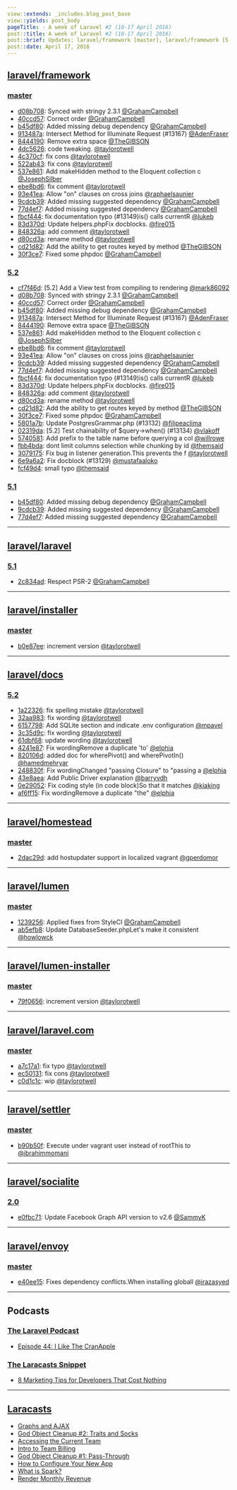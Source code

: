 ```yaml
---
view::extends: _includes.blog_post_base
view::yields: post_body
pageTitle: - A week of Laravel #2 (10-17 April 2016)
post::title: A week of Laravel #2 (10-17 April 2016)
post::brief: Updates: laravel/framework [master], laravel/framework [5.2], laravel/framework [5.1], laravel/laravel [5.1], laravel/installer [master], laravel/docs [5.2], laravel/homestead [master], laravel/lumen [master], laravel/lumen-installer [master], laravel/laravel.com [master], laravel/settler [master], laravel/socialite [2.0], laravel/envoy [master], Podcasts: The Laravel Podcast, The Laracasts Snippet, Laracasts,
post::date: April 17, 2016
---
```


## [laravel/framework](https://github.com/laravel/framework)

### [master](https://github.com/laravel/framework/compare/master@{2016-04-10}...master@{2016-04-17})
- [d08b708](https://github.com/laravel/framework/commit/d08b70838e39ae1f558b435ab4e21f3321dd39c8): Synced with stringy 2.3.1 [@GrahamCampbell](https://github.com/GrahamCampbell)
- [40ccd57](https://github.com/laravel/framework/commit/40ccd57d151a73f06bbf9d1ba19e355f9062628c): Correct order [@GrahamCampbell](https://github.com/GrahamCampbell)
- [b45df80](https://github.com/laravel/framework/commit/b45df80eca0d6cbe9e78600b2db31a03f3fe8fb5): Added missing debug dependency [@GrahamCampbell](https://github.com/GrahamCampbell)
- [913487a](https://github.com/laravel/framework/commit/913487a021365f07447d2ff8cfba22c88c393076): Intersect Method for Illuminate Request (#13167) [@AdenFraser](https://github.com/AdenFraser)
- [8444190](https://github.com/laravel/framework/commit/8444190a742d7d77818f3938b214a95a4585ea35): Remove extra space [@TheGIBSON](https://github.com/TheGIBSON)
- [4dc5626](https://github.com/laravel/framework/commit/4dc56266c4b8a95976bef7f6c37bb3dce7a6b06d): code tweaking. [@taylorotwell](https://github.com/taylorotwell)
- [4c370cf](https://github.com/laravel/framework/commit/4c370cf6f9dd288751799dbc32b6fc67b11e02b3): fix cons [@taylorotwell](https://github.com/taylorotwell)
- [522ab43](https://github.com/laravel/framework/commit/522ab43872f3f5c107e5a7114f9476084498ff60): fix cons [@taylorotwell](https://github.com/taylorotwell)
- [537e861](https://github.com/laravel/framework/commit/537e8613d806a6aaae93d5f2735bd2842d984f03): Add makeHidden method to the Eloquent collection c [@JosephSilber](https://github.com/JosephSilber)
- [ebe8bd6](https://github.com/laravel/framework/commit/ebe8bd68a597540769b3fe4111e626575be59ebe): fix comment [@taylorotwell](https://github.com/taylorotwell)
- [93e41ea](https://github.com/laravel/framework/commit/93e41eabaf6dd7e5c7ec90ca5e4b1f7e4da50553): Allow "on" clauses on cross joins [@raphaelsaunier](https://github.com/raphaelsaunier)
- [9cdcb39](https://github.com/laravel/framework/commit/9cdcb39ced461e34a94bcf6cd00dd8d26c3d3b65): Added missing suggested dependency [@GrahamCampbell](https://github.com/GrahamCampbell)
- [77d4ef7](https://github.com/laravel/framework/commit/77d4ef79f3ccea95f00702db031e432a518d6200): Added missing suggested dependency [@GrahamCampbell](https://github.com/GrahamCampbell)
- [fbcf444](https://github.com/laravel/framework/commit/fbcf44403bfa651e4e624922411c6339399c30bf): fix documentation typo (#13149)is() calls currentR [@lukeb](https://github.com/lukeb)
- [83d370d](https://github.com/laravel/framework/commit/83d370d742d0d18f976ac8aadf67874acfdf9bca): Update helpers.phpFix docblocks. [@fire015](https://github.com/fire015)
- [848326a](https://github.com/laravel/framework/commit/848326aa6cdb286e71595d1a8686c12bfecf1fa9): add comment [@taylorotwell](https://github.com/taylorotwell)
- [d80cd3a](https://github.com/laravel/framework/commit/d80cd3a13b4e5d8e8b21d7ee89781144ead10054): rename method [@taylorotwell](https://github.com/taylorotwell)
- [cd21d82](https://github.com/laravel/framework/commit/cd21d824846ad8be983ca97a7a627df993bbacf6): Add the ability to get routes keyed by method [@TheGIBSON](https://github.com/TheGIBSON)
- [30f3ce7](https://github.com/laravel/framework/commit/30f3ce73ae9c4d2fcaf7da1d2447375694d97852): Fixed some phpdoc [@GrahamCampbell](https://github.com/GrahamCampbell)


### [5.2](https://github.com/laravel/framework/compare/5.2@{2016-04-10}...5.2@{2016-04-17})
- [cf7f46d](https://github.com/laravel/framework/commit/cf7f46db94a9203c6880505366262df99c846107): [5.2] Add a View test from compiling to rendering  [@mark86092](https://github.com/mark86092)
- [d08b708](https://github.com/laravel/framework/commit/d08b70838e39ae1f558b435ab4e21f3321dd39c8): Synced with stringy 2.3.1 [@GrahamCampbell](https://github.com/GrahamCampbell)
- [40ccd57](https://github.com/laravel/framework/commit/40ccd57d151a73f06bbf9d1ba19e355f9062628c): Correct order [@GrahamCampbell](https://github.com/GrahamCampbell)
- [b45df80](https://github.com/laravel/framework/commit/b45df80eca0d6cbe9e78600b2db31a03f3fe8fb5): Added missing debug dependency [@GrahamCampbell](https://github.com/GrahamCampbell)
- [913487a](https://github.com/laravel/framework/commit/913487a021365f07447d2ff8cfba22c88c393076): Intersect Method for Illuminate Request (#13167) [@AdenFraser](https://github.com/AdenFraser)
- [8444190](https://github.com/laravel/framework/commit/8444190a742d7d77818f3938b214a95a4585ea35): Remove extra space [@TheGIBSON](https://github.com/TheGIBSON)
- [537e861](https://github.com/laravel/framework/commit/537e8613d806a6aaae93d5f2735bd2842d984f03): Add makeHidden method to the Eloquent collection c [@JosephSilber](https://github.com/JosephSilber)
- [ebe8bd6](https://github.com/laravel/framework/commit/ebe8bd68a597540769b3fe4111e626575be59ebe): fix comment [@taylorotwell](https://github.com/taylorotwell)
- [93e41ea](https://github.com/laravel/framework/commit/93e41eabaf6dd7e5c7ec90ca5e4b1f7e4da50553): Allow "on" clauses on cross joins [@raphaelsaunier](https://github.com/raphaelsaunier)
- [9cdcb39](https://github.com/laravel/framework/commit/9cdcb39ced461e34a94bcf6cd00dd8d26c3d3b65): Added missing suggested dependency [@GrahamCampbell](https://github.com/GrahamCampbell)
- [77d4ef7](https://github.com/laravel/framework/commit/77d4ef79f3ccea95f00702db031e432a518d6200): Added missing suggested dependency [@GrahamCampbell](https://github.com/GrahamCampbell)
- [fbcf444](https://github.com/laravel/framework/commit/fbcf44403bfa651e4e624922411c6339399c30bf): fix documentation typo (#13149)is() calls currentR [@lukeb](https://github.com/lukeb)
- [83d370d](https://github.com/laravel/framework/commit/83d370d742d0d18f976ac8aadf67874acfdf9bca): Update helpers.phpFix docblocks. [@fire015](https://github.com/fire015)
- [848326a](https://github.com/laravel/framework/commit/848326aa6cdb286e71595d1a8686c12bfecf1fa9): add comment [@taylorotwell](https://github.com/taylorotwell)
- [d80cd3a](https://github.com/laravel/framework/commit/d80cd3a13b4e5d8e8b21d7ee89781144ead10054): rename method [@taylorotwell](https://github.com/taylorotwell)
- [cd21d82](https://github.com/laravel/framework/commit/cd21d824846ad8be983ca97a7a627df993bbacf6): Add the ability to get routes keyed by method [@TheGIBSON](https://github.com/TheGIBSON)
- [30f3ce7](https://github.com/laravel/framework/commit/30f3ce73ae9c4d2fcaf7da1d2447375694d97852): Fixed some phpdoc [@GrahamCampbell](https://github.com/GrahamCampbell)
- [5801a7b](https://github.com/laravel/framework/commit/5801a7b9ddb17611aff9153a6324c12cd2f8ad0c): Update PostgresGrammar.php (#13132) [@filipeaclima](https://github.com/filipeaclima)
- [02319da](https://github.com/laravel/framework/commit/02319dacb670c74ab13e09f44f7fc95ad1f617d0): [5.2] Test chainability of $query->when() (#13134) [@vlakoff](https://github.com/vlakoff)
- [5740581](https://github.com/laravel/framework/commit/57405810e2470832003cc6409a6940ddffa925a1): Add prefix to the table name before querying a col [@willrowe](https://github.com/willrowe)
- [fbb4bda](https://github.com/laravel/framework/commit/fbb4bda9639461a7533eb811b88b961804c167be): dont limit columns selection while chunking by id  [@themsaid](https://github.com/themsaid)
- [3079175](https://github.com/laravel/framework/commit/307917505bbc1ef9f8e3b9442c92bbbf79cafa45): Fix bug in listener generation.This prevents the f [@taylorotwell](https://github.com/taylorotwell)
- [6e9a6a2](https://github.com/laravel/framework/commit/6e9a6a250bdae4f4c84877eb90f59afcc6359379): Fix docblock (#13129) [@mustafaaloko](https://github.com/mustafaaloko)
- [fcf49d4](https://github.com/laravel/framework/commit/fcf49d427c59de237c2e71190d8a235efe656eee): small typo [@themsaid](https://github.com/themsaid)


### [5.1](https://github.com/laravel/framework/compare/5.1@{2016-04-10}...5.1@{2016-04-17})
- [b45df80](https://github.com/laravel/framework/commit/b45df80eca0d6cbe9e78600b2db31a03f3fe8fb5): Added missing debug dependency [@GrahamCampbell](https://github.com/GrahamCampbell)
- [9cdcb39](https://github.com/laravel/framework/commit/9cdcb39ced461e34a94bcf6cd00dd8d26c3d3b65): Added missing suggested dependency [@GrahamCampbell](https://github.com/GrahamCampbell)
- [77d4ef7](https://github.com/laravel/framework/commit/77d4ef79f3ccea95f00702db031e432a518d6200): Added missing suggested dependency [@GrahamCampbell](https://github.com/GrahamCampbell)


___

## [laravel/laravel](https://github.com/laravel/laravel)

### [5.1](https://github.com/laravel/laravel/compare/5.1@{2016-04-10}...5.1@{2016-04-17})
- [2c834ad](https://github.com/laravel/laravel/commit/2c834ad59c63535ea6e22c659ede67c0ddce1874): Respect PSR-2 [@GrahamCampbell](https://github.com/GrahamCampbell)


___

## [laravel/installer](https://github.com/laravel/installer)

### [master](https://github.com/laravel/installer/compare/master@{2016-04-10}...master@{2016-04-17})
- [b0e87ee](https://github.com/laravel/installer/commit/b0e87ee601bdd1132da42054d9462b9546ba5882): increment version [@taylorotwell](https://github.com/taylorotwell)


___

## [laravel/docs](https://github.com/laravel/docs)

### [5.2](https://github.com/laravel/docs/compare/5.2@{2016-04-10}...5.2@{2016-04-17})
- [1a22326](https://github.com/laravel/docs/commit/1a223262769129ea94299c673d05911b14183030): fix spelling mistake [@taylorotwell](https://github.com/taylorotwell)
- [32aa983](https://github.com/laravel/docs/commit/32aa98333744e0506cb2dfdf85a73d35ecb5e79e): fix wording [@taylorotwell](https://github.com/taylorotwell)
- [6157798](https://github.com/laravel/docs/commit/6157798c952ae1d7d7d57f15dc796908b5150eda): Add SQLite section and indicate .env configuration [@mpavel](https://github.com/mpavel)
- [3c35d9c](https://github.com/laravel/docs/commit/3c35d9c7d5d91e190d57c9cbda50207d8ba95cb1): fix wording [@taylorotwell](https://github.com/taylorotwell)
- [61dbf68](https://github.com/laravel/docs/commit/61dbf68eea758d922a0441c3132550c85f3379f4): update wording [@taylorotwell](https://github.com/taylorotwell)
- [4241e87](https://github.com/laravel/docs/commit/4241e87d97502fbd6b3e13d0fa866b9a31d40e9f): Fix wordingRemove a duplicate 'to' [@elphia](https://github.com/elphia)
- [820106d](https://github.com/laravel/docs/commit/820106df66319d832ab946891bc3c06ddd3bc266): added doc for wherePivot() and wherePivotIn() [@hamedmehryar](https://github.com/hamedmehryar)
- [248830f](https://github.com/laravel/docs/commit/248830f26436db4cf958c8c5a5ba775c29e19c54): Fix wordingChanged "passing Closure" to "passing a [@elphia](https://github.com/elphia)
- [43e8aea](https://github.com/laravel/docs/commit/43e8aea4234340c084f619bd0b2b917889026857): Add Public Driver explanation [@barryvdh](https://github.com/barryvdh)
- [0e29052](https://github.com/laravel/docs/commit/0e2905269f37374eecd1f1e028614afcfdb6553e): Fix coding style (in code block)So that it matches [@kiaking](https://github.com/kiaking)
- [af6ff15](https://github.com/laravel/docs/commit/af6ff15efccbd79d6653bc7f8621fa26361c425b): Fix wordingRemove a duplicate "the" [@elphia](https://github.com/elphia)


___

## [laravel/homestead](https://github.com/laravel/homestead)

### [master](https://github.com/laravel/homestead/compare/master@{2016-04-10}...master@{2016-04-17})
- [2dac29d](https://github.com/laravel/homestead/commit/2dac29d8bab4792add96a3e249adec70e7b764ec): add hostupdater support in localized vagrant [@gperdomor](https://github.com/gperdomor)


___

## [laravel/lumen](https://github.com/laravel/lumen)

### [master](https://github.com/laravel/lumen/compare/master@{2016-04-10}...master@{2016-04-17})
- [1239256](https://github.com/laravel/lumen/commit/1239256de8ec6d37a8df3471aa1f8cc46b27a456): Applied fixes from StyleCI [@GrahamCampbell](https://github.com/GrahamCampbell)
- [ab5efb8](https://github.com/laravel/lumen/commit/ab5efb847e05a508070c83de617492c0d9ff9b55): Update DatabaseSeeder.phpLet's make it consistent  [@howlowck](https://github.com/howlowck)


___

## [laravel/lumen-installer](https://github.com/laravel/lumen-installer)

### [master](https://github.com/laravel/lumen-installer/compare/master@{2016-04-10}...master@{2016-04-17})
- [79f0656](https://github.com/laravel/lumen-installer/commit/79f0656b2499744eac82f662caf091a210340705): increment version [@taylorotwell](https://github.com/taylorotwell)


___

## [laravel/laravel.com](https://github.com/laravel/laravel.com)

### [master](https://github.com/laravel/laravel.com/compare/master@{2016-04-10}...master@{2016-04-17})
- [a7c17a1](https://github.com/laravel/laravel.com/commit/a7c17a148f1f05f7ee9ebdb5ad6930eee0b2b12c): fix typo [@taylorotwell](https://github.com/taylorotwell)
- [ec50131](https://github.com/laravel/laravel.com/commit/ec50131ff07caed88716b6a1aeef8a0341795382): fix cons [@taylorotwell](https://github.com/taylorotwell)
- [c0d1c1c](https://github.com/laravel/laravel.com/commit/c0d1c1cc5252bc6427cf044df991c6417bc103e4): wip [@taylorotwell](https://github.com/taylorotwell)


___

## [laravel/settler](https://github.com/laravel/settler)

### [master](https://github.com/laravel/settler/compare/master@{2016-04-10}...master@{2016-04-17})
- [b90b50f](https://github.com/laravel/settler/commit/b90b50f4e1fa13a3d0c9fd849dac29de5fa3b343): Execute under vagrant user instead of rootThis to  [@ibrahimmomani](https://github.com/ibrahimmomani)


___

## [laravel/socialite](https://github.com/laravel/socialite)

### [2.0](https://github.com/laravel/socialite/compare/2.0@{2016-04-10}...2.0@{2016-04-17})
- [e0fbc71](https://github.com/laravel/socialite/commit/e0fbc71969b6fdb9ca20199104f2d986a53505b8): Update Facebook Graph API version to v2.6 [@SammyK](https://github.com/SammyK)


___

## [laravel/envoy](https://github.com/laravel/envoy)

### [master](https://github.com/laravel/envoy/compare/master@{2016-04-10}...master@{2016-04-17})
- [e40ee15](https://github.com/laravel/envoy/commit/e40ee1519a32b90fbcc7a823c42da11f257b632c): Fixes dependency conflicts.When installing globall [@irazasyed](https://github.com/irazasyed)


___

## Podcasts

### [The Laravel Podcast](http://laravel.com)
- [Episode 44: I Like The CranApple](http://www.laravelpodcast.com/episodes/35051-episode-44-i-like-the-cranapple)

### [The Laracasts Snippet](http://laracasts.audio)
- [8 Marketing Tips for Developers That Cost Nothing](http://laracasts.simplecast.fm/21)


___

## [Laracasts](https://laracasts.com)
- [Graphs and AJAX](https://laracasts.com/series/charting-and-you/episodes/7)
- [God Object Cleanup #2: Traits and Socks ](https://laracasts.com/series/whip-monstrous-code-into-shape/episodes/5)
- [Accessing the Current Team](https://laracasts.com/series/laravel-spark/episodes/4)
- [Intro to Team Billing](https://laracasts.com/series/laravel-spark/episodes/3)
- [God Object Cleanup #1: Pass-Through](https://laracasts.com/series/whip-monstrous-code-into-shape/episodes/4)
- [How to Configure Your New App](https://laracasts.com/series/laravel-spark/episodes/2)
- [What is Spark?](https://laracasts.com/series/laravel-spark/episodes/1)
- [Render Monthly Revenue](https://laracasts.com/series/charting-and-you/episodes/6)
